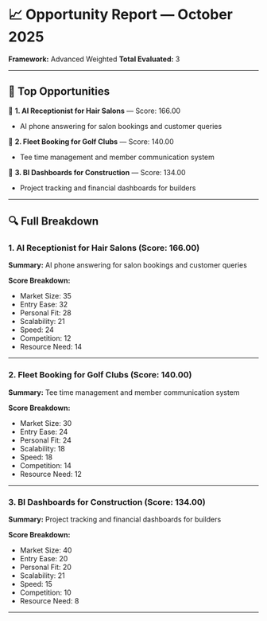 # 📈 Opportunity Report — October 2025

**Framework:** Advanced Weighted
**Total Evaluated:** 3

---

## 🥇 Top Opportunities

🥇 **1. AI Receptionist for Hair Salons** — Score: 166.00
   - AI phone answering for salon bookings and customer queries

🥈 **2. Fleet Booking for Golf Clubs** — Score: 140.00
   - Tee time management and member communication system

🥉 **3. BI Dashboards for Construction** — Score: 134.00
   - Project tracking and financial dashboards for builders

---

## 🔍 Full Breakdown

### 1. AI Receptionist for Hair Salons (Score: 166.00)

**Summary:** AI phone answering for salon bookings and customer queries

**Score Breakdown:**
- Market Size: 35
- Entry Ease: 32
- Personal Fit: 28
- Scalability: 21
- Speed: 24
- Competition: 12
- Resource Need: 14

---

### 2. Fleet Booking for Golf Clubs (Score: 140.00)

**Summary:** Tee time management and member communication system

**Score Breakdown:**
- Market Size: 30
- Entry Ease: 24
- Personal Fit: 24
- Scalability: 18
- Speed: 18
- Competition: 14
- Resource Need: 12

---

### 3. BI Dashboards for Construction (Score: 134.00)

**Summary:** Project tracking and financial dashboards for builders

**Score Breakdown:**
- Market Size: 40
- Entry Ease: 20
- Personal Fit: 20
- Scalability: 21
- Speed: 15
- Competition: 10
- Resource Need: 8

---

